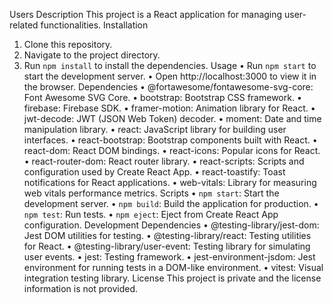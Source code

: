 Users
Description
This project is a React application for managing user-related functionalities.
Installation
1. Clone this repository.
2. Navigate to the project directory.
3. Run `npm install` to install the dependencies.
Usage
• Run `npm start` to start the development server.
• Open http://localhost:3000 to view it in the browser.
Dependencies
• @fortawesome/fontawesome-svg-core: Font Awesome SVG Core.
• bootstrap: Bootstrap CSS framework.
• firebase: Firebase SDK.
• framer-motion: Animation library for React.
• jwt-decode: JWT (JSON Web Token) decoder.
• moment: Date and time manipulation library.
• react: JavaScript library for building user interfaces.
• react-bootstrap: Bootstrap components built with React.
• react-dom: React DOM bindings.
• react-icons: Popular icons for React.
• react-router-dom: React router library.
• react-scripts: Scripts and configuration used by Create React App.
• react-toastify: Toast notifications for React applications.
• web-vitals: Library for measuring web vitals performance metrics.
Scripts
• `npm start`: Start the development server.
• `npm build`: Build the application for production.
• `npm test`: Run tests.
• `npm eject`: Eject from Create React App configuration.
Development Dependencies
• @testing-library/jest-dom: Jest DOM utilities for testing.
• @testing-library/react: Testing utilities for React.
• @testing-library/user-event: Testing library for simulating user events.
• jest: Testing framework.
• jest-environment-jsdom: Jest environment for running tests in a DOM-like environment.
• vitest: Visual integration testing library.
License
This project is private and the license information is not provided.
 